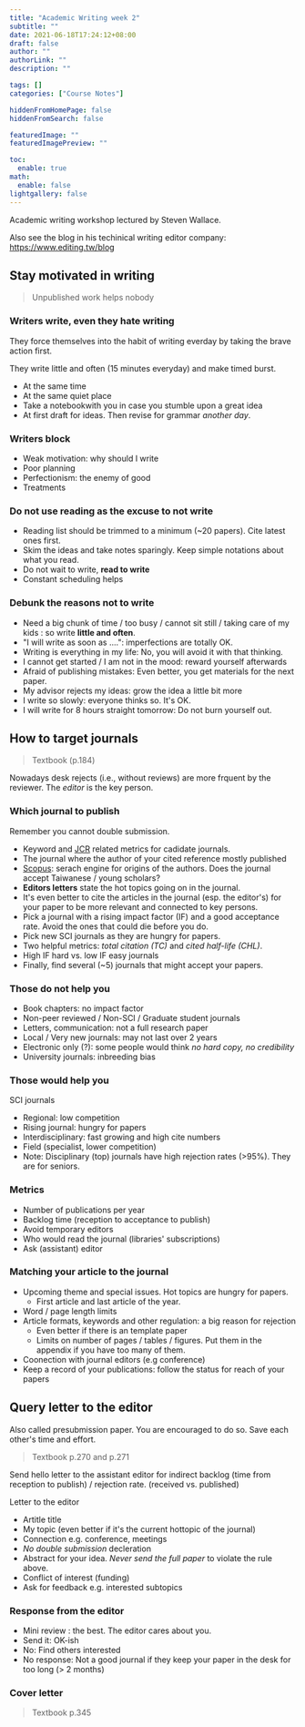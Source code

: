 ```yaml
---
title: "Academic Writing week 2"
subtitle: ""
date: 2021-06-18T17:24:12+08:00
draft: false
author: ""
authorLink: ""
description: ""

tags: []
categories: ["Course Notes"]

hiddenFromHomePage: false
hiddenFromSearch: false

featuredImage: ""
featuredImagePreview: ""

toc:
  enable: true
math:
  enable: false
lightgallery: false
---
```


Academic writing workshop lectured by Steven Wallace.

Also see the blog in his techinical writing editor company: <https://www.editing.tw/blog>

<!--more-->

## Stay motivated in writing

> Unpublished work helps nobody

### Writers write, even they hate writing

They force themselves into the habit of writing everday by taking the brave action first.

They write little and often (15 minutes everyday) and make timed burst.

- At the same time
- At the same quiet place
- Take a notebookwith you in case you stumble upon a great idea
- At first draft for ideas. Then revise for grammar *another day*.


### Writers block
- Weak motivation: why should I write
- Poor planning
- Perfectionism: the enemy of good
- Treatments

### Do not use reading as the excuse to not write

- Reading list should be trimmed to a minimum (~20 papers). Cite latest ones first.
- Skim the ideas and take notes sparingly. Keep simple notations about what you read.
- Do not wait to write, **read to write**
- Constant scheduling helps

### Debunk the reasons not to write
- Need a big chunk of time / too busy / cannot sit still / taking care of my kids : so write **little and often**.
- "I will write as soon as ....": imperfections are totally OK.
- Writing is everything in my life: No, you will avoid it with that thinking.
- I cannot get started / I am not in the mood: reward yourself afterwards
- Afraid of publishing mistakes: Even better, you get materials for the next paper.
- My advisor rejects my ideas: grow the idea a little bit more
- I write so slowly: everyone thinks so. It's OK.
- I will write for 8 hours straight tomorrow: Do not burn yourself out.

## How to target journals

> Textbook (p.184)

Nowadays desk rejects (i.e., without reviews) are more frquent by the reviewer. The *editor* is the key person.

### Which journal to publish

Remember you cannot double submission.

<!-- markdown-link-check-disable -->
- Keyword and [JCR](https://jcr.clarivate.com/) related metrics for cadidate journals.
- The journal where the author of your cited reference mostly published
- [Scopus](https://www.scopus.com/): serach engine for origins of the authors. Does the journal accept Taiwanese / young scholars?
- **Editors letters** state the hot topics going on in the journal.
- It's even better to cite the articles in the journal (esp. the editor's) for your paper to be more relevant and connected to key persons.
- Pick a journal with a rising impact factor (IF) and a good acceptance rate. Avoid the ones that could die before you do.
- Pick new SCI journals as they are hungry for papers.
- Two helpful metrics: *total citation (TC)* and *cited half-life (CHL)*.
- High IF hard vs. low IF easy journals
- Finally, find several (~5) journals that might accept your papers.

<!-- markdown-link-check-enable -->

### Those do not help you

- Book chapters: no impact factor
- Non-peer reviewed / Non-SCI / Graduate student journals
- Letters, communication: not a full research paper
- Local / Very new journals: may not last over 2 years
- Electronic only (?): some people would think *no hard copy, no credibility*
- University journals: inbreeding bias

### Those would help you

SCI journals

- Regional: low competition
- Rising journal: hungry for papers
- Interdisciplinary: fast growing and high cite numbers
- Field (specialist, lower competition)
- Note: Disciplinary (top) journals have high rejection rates (>95%). They are for seniors.

### Metrics
- Number of publications per year
- Backlog time (reception to acceptance to publish)
- Avoid temporary editors
- Who would read the journal (libraries' subscriptions)
- Ask (assistant) editor

### Matching your article to the journal
- Upcoming theme and special issues. Hot topics are hungry for papers.
  - First article and last article of the year.
- Word / page length limits
- Article formats, keywords and other regulation: a big reason for rejection
  - Even better if there is an template paper
  - Limits on number of pages / tables / figures. Put them in the appendix if you have too many of them.
- Coonection with journal editors (e.g conference)
- Keep a record of your publications: follow the status for reach of your papers

## Query letter to the editor

Also called presubmission paper. You are encouraged to do so. Save each other's time and effort.

> Textbook p.270 and p.271

Send hello letter to the assistant editor for indirect backlog (time from reception to publish) / rejection rate. (received vs. published)

Letter to the editor
- Artitle title
- My topic (even better if it's the current hottopic of the journal)
- Connection e.g. conference, meetings
- *No double submission* decleration
- Abstract for your idea. *Never send the full paper* to violate the rule above.
- Conflict of interest (funding)
- Ask for feedback e.g. interested subtopics

### Response from the editor
- Mini review : the best. The editor cares about you.
- Send it: OK-ish
- No: Find others interested
- No response: Not a good journal if they keep your paper in the desk for too long (> 2 months)

### Cover letter

> Textbook p.345
